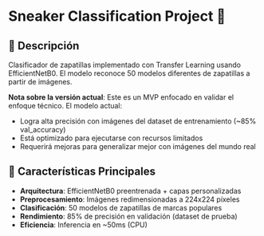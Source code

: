 # Sneaker Classification Project 👟

## 📌 Descripción
Clasificador de zapatillas implementado con Transfer Learning usando EfficientNetB0. El modelo reconoce 50 modelos diferentes de zapatillas a partir de imágenes. 

**Nota sobre la versión actual**: Este es un MVP enfocado en validar el enfoque técnico. El modelo actual:
- Logra alta precisión con imágenes del dataset de entrenamiento (~85% val_accuracy)
- Está optimizado para ejecutarse con recursos limitados
- Requerirá mejoras para generalizar mejor con imágenes del mundo real

## 🚀 Características Principales
- **Arquitectura**: EfficientNetB0 preentrenada + capas personalizadas
- **Preprocesamiento**: Imágenes redimensionadas a 224x224 píxeles
- **Clasificación**: 50 modelos de zapatillas de marcas populares
- **Rendimiento**: 85% de precisión en validación (dataset de prueba)
- **Eficiencia**: Inferencia en ~50ms (CPU)
